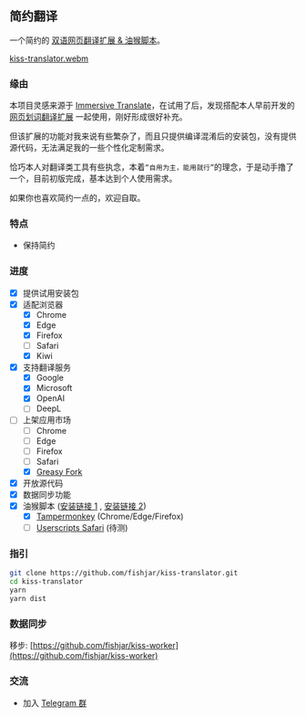 ## 简约翻译

一个简约的 [双语网页翻译扩展 & 油猴脚本](https://github.com/fishjar/kiss-translator)。

[kiss-translator.webm](https://github.com/fishjar/kiss-translator/assets/1157624/f7ba8a5c-e4a8-4d5a-823a-5c5c67a0a47f)

### 缘由

本项目灵感来源于 [Immersive Translate](https://github.com/immersive-translate/immersive-translate)，在试用了后，发现搭配本人早前开发的 [网页划词翻译扩展](https://github.com/fishjar/kiss-dictionary) 一起使用，刚好形成很好补充。

但该扩展的功能对我来说有些繁杂了，而且只提供编译混淆后的安装包，没有提供源代码，无法满足我的一些个性化定制需求。

恰巧本人对翻译类工具有些执念，本着`“自用为主，能用就行”`的理念，于是动手撸了一个，目前初版完成，基本达到个人使用需求。

如果你也喜欢简约一点的，欢迎自取。

### 特点

- 保持简约

### 进度

- [x] 提供试用安装包
- [x] 适配浏览器
  - [x] Chrome
  - [x] Edge
  - [x] Firefox
  - [ ] Safari
  - [x] Kiwi
- [x] 支持翻译服务
  - [x] Google
  - [x] Microsoft
  - [x] OpenAI
  - [ ] DeepL
- [ ] 上架应用市场
  - [ ] Chrome
  - [ ] Edge
  - [ ] Firefox
  - [ ] Safari
  - [x] [Greasy Fork](https://greasyfork.org/zh-CN/scripts/472840-kiss-translator-%E7%AE%80%E7%BA%A6%E7%BF%BB%E8%AF%91)
- [x] 开放源代码
- [x] 数据同步功能
- [x] 油猴脚本 ([安装链接 1](https://github.com/fishjar/kiss-translator/raw/master/dist/userscript/kiss-translator.user.js) , [安装链接 2](https://kiss-translator.rayjar.com/kiss-translator.user.js))
  - [x] [Tampermonkey](https://www.tampermonkey.net/) (Chrome/Edge/Firefox)
  - [ ] [Userscripts Safari](https://github.com/quoid/userscripts) (待测)

### 指引

```sh
git clone https://github.com/fishjar/kiss-translator.git
cd kiss-translator
yarn
yarn dist
```

### 数据同步

移步: [https://github.com/fishjar/kiss-worker](https://github.com/fishjar/kiss-worker)

### 交流

- 加入 [Telegram 群](https://t.me/+RRCu_4oNwrM2NmFl)
